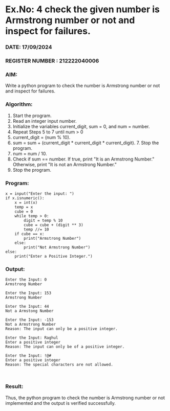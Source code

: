
# Ex.No: 4 check the given number is Armstrong number or not and inspect for failures.
### DATE:  17/09/2024                                                                  
### REGISTER NUMBER : 212222040006
### AIM: 
Write a python program to check the number is Armstrong number or not and inspect for failures.

### Algorithm:
1.  Start the program.
2.	Read an integer input number.
3.	Initialize the variables current_digit, sum = 0, and num = number.
4.	Repeat Steps 5 to 7 until num > 0
5.	current_digit = (num % 10).
6.	sum = sum + (current_digit * current_digit * current_digit). 7. Stop the program.
7.	num = num / 10.
8.	Check if sum == number. If true, print "It is an Armstrong Number." Otherwise, print "It is not an Armstrong Number."
9.	Stop the program.

### Program:
```
x = input("Enter the input: ")
if x.isnumeric():
    x = int(x)
    temp = x
    cube = 0
    while temp > 0:
        digit = temp % 10
        cube = cube + (digit ** 3)
        temp //= 10
    if cube == x:
        print("Armstrong Number")
    else:
        print("Not Armstrong Number")
else:
    print("Enter a Positive Integer.")
```












### Output:

```
Enter the Input: 0
Armstrong Number

Enter the Input: 153
Armstrong Number

Enter the Input: 44
Not a Armstong Number

Enter the Input: -153
Not a Armstrong Number
Reason: The input can only be a positive integer.

Enter the Input: Raghul
Enter a positive integer
Reason: The input can only be of a positive integer.

Enter the Input: !@#
Enter a positive integer
Reason: The special characters are not allowed.



```





### Result:
Thus, the python program to check the number is Armstrong number or not implemented and the output is verified successfully.
